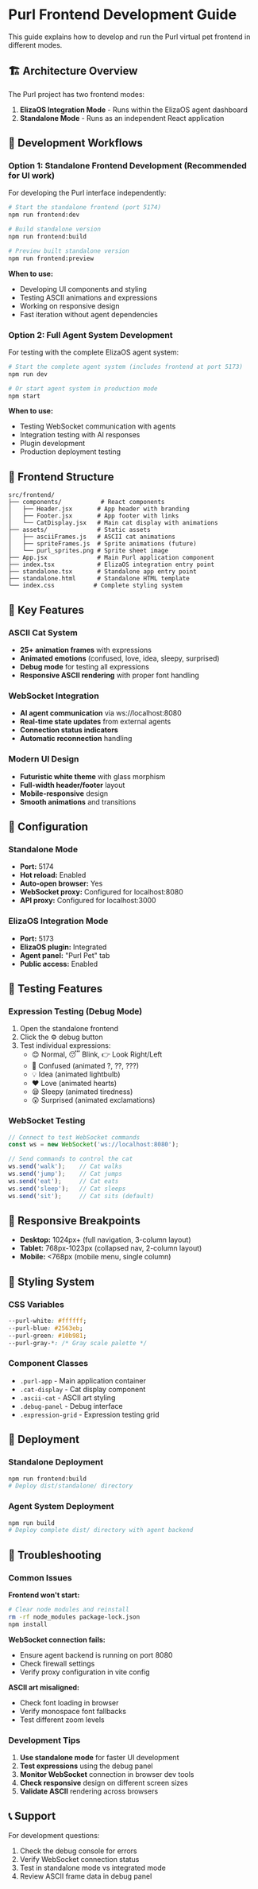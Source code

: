 # Purl Frontend Development Guide

This guide explains how to develop and run the Purl virtual pet frontend in different modes.

## 🏗️ Architecture Overview

The Purl project has two frontend modes:

1. **ElizaOS Integration Mode** - Runs within the ElizaOS agent dashboard
2. **Standalone Mode** - Runs as an independent React application

## 🚀 Development Workflows

### Option 1: Standalone Frontend Development (Recommended for UI work)

For developing the Purl interface independently:

```bash
# Start the standalone frontend (port 5174)
npm run frontend:dev

# Build standalone version
npm run frontend:build

# Preview built standalone version
npm run frontend:preview
```

**When to use:**
- Developing UI components and styling
- Testing ASCII animations and expressions
- Working on responsive design
- Fast iteration without agent dependencies

### Option 2: Full Agent System Development

For testing with the complete ElizaOS agent system:

```bash
# Start the complete agent system (includes frontend at port 5173)
npm run dev

# Or start agent system in production mode
npm start
```

**When to use:**
- Testing WebSocket communication with agents
- Integration testing with AI responses
- Plugin development
- Production deployment testing

## 📁 Frontend Structure

```
src/frontend/
├── components/           # React components
│   ├── Header.jsx       # App header with branding
│   ├── Footer.jsx       # App footer with links
│   └── CatDisplay.jsx   # Main cat display with animations
├── assets/              # Static assets
│   ├── asciiFrames.js   # ASCII cat animations
│   ├── spriteFrames.js  # Sprite animations (future)
│   └── purl_sprites.png # Sprite sheet image
├── App.jsx              # Main Purl application component
├── index.tsx            # ElizaOS integration entry point
├── standalone.tsx       # Standalone app entry point
├── standalone.html      # Standalone HTML template
└── index.css           # Complete styling system
```

## 🎯 Key Features

### ASCII Cat System
- **25+ animation frames** with expressions
- **Animated emotions** (confused, love, idea, sleepy, surprised)
- **Debug mode** for testing all expressions
- **Responsive ASCII rendering** with proper font handling

### WebSocket Integration
- **AI agent communication** via ws://localhost:8080
- **Real-time state updates** from external agents
- **Connection status indicators**
- **Automatic reconnection** handling

### Modern UI Design
- **Futuristic white theme** with glass morphism
- **Full-width header/footer** layout
- **Mobile-responsive** design
- **Smooth animations** and transitions

## 🔧 Configuration

### Standalone Mode
- **Port:** 5174
- **Hot reload:** Enabled
- **Auto-open browser:** Yes
- **WebSocket proxy:** Configured for localhost:8080
- **API proxy:** Configured for localhost:3000

### ElizaOS Integration Mode
- **Port:** 5173
- **ElizaOS plugin:** Integrated
- **Agent panel:** "Purl Pet" tab
- **Public access:** Enabled

## 🧪 Testing Features

### Expression Testing (Debug Mode)
1. Open the standalone frontend
2. Click the ⚙️ debug button
3. Test individual expressions:
   - 😊 Normal, 😴 Blink, 👉 Look Right/Left
   - 🤔 Confused (animated ?, ??, ???)
   - 💡 Idea (animated lightbulb)
   - ❤️ Love (animated hearts)
   - 😪 Sleepy (animated tiredness)
   - 😲 Surprised (animated exclamations)

### WebSocket Testing
```javascript
// Connect to test WebSocket commands
const ws = new WebSocket('ws://localhost:8080');

// Send commands to control the cat
ws.send('walk');    // Cat walks
ws.send('jump');    // Cat jumps
ws.send('eat');     // Cat eats
ws.send('sleep');   // Cat sleeps
ws.send('sit');     // Cat sits (default)
```

## 📱 Responsive Breakpoints

- **Desktop:** 1024px+ (full navigation, 3-column layout)
- **Tablet:** 768px-1023px (collapsed nav, 2-column layout)
- **Mobile:** <768px (mobile menu, single column)

## 🎨 Styling System

### CSS Variables
```css
--purl-white: #ffffff;
--purl-blue: #2563eb;
--purl-green: #10b981;
--purl-gray-*: /* Gray scale palette */
```

### Component Classes
- `.purl-app` - Main application container
- `.cat-display` - Cat display component
- `.ascii-cat` - ASCII art styling
- `.debug-panel` - Debug interface
- `.expression-grid` - Expression testing grid

## 🚀 Deployment

### Standalone Deployment
```bash
npm run frontend:build
# Deploy dist/standalone/ directory
```

### Agent System Deployment
```bash
npm run build
# Deploy complete dist/ directory with agent backend
```

## 🐛 Troubleshooting

### Common Issues

**Frontend won't start:**
```bash
# Clear node modules and reinstall
rm -rf node_modules package-lock.json
npm install
```

**WebSocket connection fails:**
- Ensure agent backend is running on port 8080
- Check firewall settings
- Verify proxy configuration in vite config

**ASCII art misaligned:**
- Check font loading in browser
- Verify monospace font fallbacks
- Test different zoom levels

### Development Tips

1. **Use standalone mode** for faster UI development
2. **Test expressions** using the debug panel
3. **Monitor WebSocket** connection in browser dev tools
4. **Check responsive** design on different screen sizes
5. **Validate ASCII** rendering across browsers

## 📞 Support

For development questions:
1. Check the debug console for errors
2. Verify WebSocket connection status
3. Test in standalone mode vs integrated mode
4. Review ASCII frame data in debug panel
